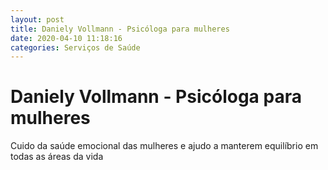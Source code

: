 ```yaml
---
layout: post
title: Daniely Vollmann - Psicóloga para mulheres
date: 2020-04-10 11:18:16 
categories: Serviços de Saúde
---
```


# Daniely Vollmann - Psicóloga para mulheres

Cuido da saúde emocional das mulheres e ajudo a manterem equilíbrio em todas as áreas da vida
